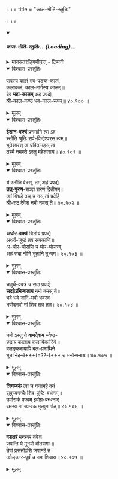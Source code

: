 +++
title = "काल-भीति-स्तुतिः"

+++

<div class="js_include" includetitle="false" newlevelforh1="5" unfilled url="/purANam/skanda-purANam/01_mAheshvara-khaNDaH/2_kaumArikA-khaNDaH/aMshAH/kAla-bhIti-stutiH/">
<details open><summary><h5>काल-भीति-स्तुतिः ...{Loading}...</h5></summary>
<details><summary>मानसतरङ्गिणीकृत् - टिप्पनी</summary>

This is a beautiful stotra giving the  

- 5 brahma or vaktra mantra-s; 
- the mR^itasaMjIvanI R^ik and 
- the pa~nchAkSharI from the yajurveda conjoined with the praNava. 

Can be used by those who don't have the saMskAra to deploy shruti

</details>
<details open><summary>विश्वास-प्रस्तुतिः</summary>

पापस्य कालं भव-पङ्क-कालं,  
कलाकलं, काल-मार्गस्य कालम्॥  
देवं **महा-कालम्** अहं प्रपद्ये,  
श्री-काल-कण्ठं भव-काल-रूपम्॥ ४०.१०० ॥
</details>
<details><summary>मूलम्</summary>

पापस्य कालं भवपङ्ककालं कलाकलं कालमार्गस्य कालम्॥  
देवं महाकालमहं प्रपद्ये श्रीकालकण्ठं भवकालरूपम्॥ ४०.१०० ॥
</details>
<details open><summary>विश्वास-प्रस्तुतिः</summary>

**ईशान-वक्त्रं** प्रणमामि त्वा ऽहं  
स्तौति श्रुतिः सर्व-विद्येश्वरस् त्वम्॥  
भूतेश्वरस् त्वं प्रपितामहस् त्वं  
तस्मै नमस्ते ऽस्तु महेश्वराय॥ ४०.१०१ ॥
</details>
<details><summary>मूलम्</summary>

ईशानवक्त्रं प्रणमामि त्वाहं स्तौति श्रुतिः सर्वविद्येश्वरस्त्वम्॥  
भूतेश्वरस्त्वं प्रपितामहस्त्वं तस्मै नमस्तेस्तु महेश्वराय॥ ४०.१०१ ॥
</details>
<details open><summary>विश्वास-प्रस्तुतिः</summary>

यं स्तौति वेदस्, तम् अहं प्रपद्ये  
**तत्-पुरुष**-सञ्ज्ञं शरणं द्वितीयम्॥  
त्वां विद्महे तच् च नस् त्वं प्रदेहि  
श्री-रुद्र देवेश नमो नमस् ते॥ ४०.१०२ ॥
</details>
<details><summary>मूलम्</summary>

यं स्तौति वेदस् तम् अहं प्रपद्ये  तत्पुरुषसञ्ज्ञं शरणं द्वितीयम्॥  
त्वां विद्महे तच् च नस्त्वं प्रदेहि श्रीरुद्र देवेश नमोनमस्ते॥ ४०.१०२ ॥
</details>
<details open><summary>विश्वास-प्रस्तुतिः</summary>

**अघोर-वक्त्रं** त्रितीयं प्रपद्ये  
अथर्व-जुष्टं तव रूपकाणि॥  
अ-घोर-घोराणि च घोर-घोराण्य्  
अहं सदा नौमि भूतानि तुभ्यम्॥ ४०.१०३ ॥
</details>
<details><summary>मूलम्</summary>
अघोरवक्त्रं त्रितयं प्रपद्ये अथर्वजुष्टं तव रूपकाणि॥  
अघोरघोराणि च घोरघोराण्यहं सदानौमि भूतानि तुभ्यम्॥ ४०.१०३ ॥
</details>
<details open><summary>विश्वास-प्रस्तुतिः</summary>

चतुर्थ-वक्त्रं च सदा प्रपद्ये  
**सद्योऽभिजाताय** नमो नमस् ते॥  
भवे भवे नादि-भवो भवस्व  
भवोद्भवो मां शिव तत्र तत्र॥ ४०.१०४ ॥
</details>
<details><summary>मूलम्</summary>
चतुर्थवक्त्रं च सदा प्रपद्ये सद्योभिजाताय नमोनमस्ते॥  
भवेभवेनादिभवो भवस्व भवोद्भवो मां शिव तत्रतत्र॥ ४०.१०४ ॥
</details>
<details open><summary>विश्वास-प्रस्तुतिः</summary>

नमो ऽस्तु ते **वामदेवाय** ज्येष्ठ-  
रुद्राय कालाय कलाविकारिणे॥  
बलङ्करायापि बल-प्रमाथिने  
भूतानिहन्त्रे+++(=??-)+++ च मनोन्मनाय॥ ४०.१०५ ॥
</details>
<details><summary>मूलम्</summary>
नमोस्तु ते वामदेवाय ज्येष्ठरुद्राय कालाय कलाविकारिणे॥  
बलङ्करायापि बलप्रमाथिने भूतानि हन्त्रे च मनोन्मनाय॥ ४०.१०५ ॥
</details>
<details open><summary>विश्वास-प्रस्तुतिः</summary>

**त्रियम्बकं** त्वां च यजामहे वयं  
सुपुण्यगन्धैः शिव-पुष्टि-वर्धनम्॥  
उर्वारुकं पक्वम् इवोग्र-बन्धनाद्  
रक्षस्व मां त्र्यम्बक मृत्युमार्गात्॥ ४०.१०६ ॥
</details>
<details><summary>मूलम्</summary>

त्रियम्बकं त्वां च यजामहे वयं सुपुण्यगन्धैः शिवपुष्टिवर्धनम्॥  
उर्वारुकं पक्वमिवोग्रबन्धनाद्रक्षस्व मां त्र्यम्बक मृत्युमार्गात्॥ ४०.१०६ ॥
</details>
<details open><summary>विश्वास-प्रस्तुतिः</summary>

**षडक्षरं** मन्त्रवरं तवेश  
जपन्ति ये मुनयो वीतरागाः॥  
तेषां प्रसन्नोऽसि जपामहे तं  
त्वोङ्कार-पूर्वं च नमः शिवाय॥ ४०.१०७ ॥
</details>
<details><summary>मूलम्</summary>

षडक्षरं मन्त्रवरं तवेश जपन्ति ये मुनयो वीतरागाः॥  
तेषां प्रसन्नोऽसि जपामहेतं त्वोङ्कारपूर्वं च नमः शिवाय॥ ४०.१०७ ॥
</details>
</details>
</div>
